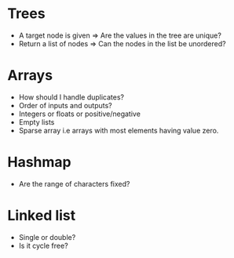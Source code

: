# Trees

- A target node is given => Are the values in the tree are unique?
- Return a list of nodes => Can the nodes in the list be unordered?

# Arrays
- How should I handle duplicates?
- Order of inputs and outputs?
- Integers or floats or positive/negative 
- Empty lists
- Sparse array i.e arrays with most elements having value zero.

# Hashmap
- Are the range of characters fixed?

# Linked list
- Single or double?
- Is it cycle free?

